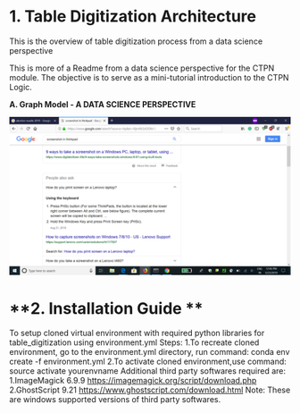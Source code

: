 # **1. Table Digitization Architecture**
This is the overview of table digitization process from a data science perspective

This is more of a Readme from a data science perspective for the CTPN module.
The objective is to serve as a mini-tutorial introduction to the CTPN Logic.

**A. Graph Model - A DATA SCIENCE PERSPECTIVE**

![Alt text](docs/w.png?raw=true "THE CTPN TUTORIAL - A DATA SCIENCE PERSPECTIVE")

# **2. Installation Guide **
To setup cloned virtual environment with required python libraries for table_digitization using environment.yml
Steps:
1.To recreate cloned environment, go to the environment.yml directory, run command:
      conda env create -f environment.yml
2.To activate cloned environment,use command:
      source activate yourenvname
Additional third party softwares required are:
1.ImageMagick 6.9.9
   https://imagemagick.org/script/download.php
2.GhostScript 9.21
   https://www.ghostscript.com/download.html
Note: These are windows supported versions of third party softwares.
